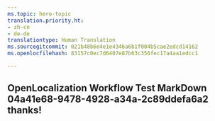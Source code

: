 ```yaml
---
ms.topic: hero-topic
translation.priority.ht:
- zh-cn
- de-de
translationtype: Human Translation
ms.sourcegitcommit: 021b48b6e4e1e4346a6b1f004b5cae2edcd14162
ms.openlocfilehash: 83157c0ec7d6407e87b63c356fec17a4aa1edcc1

---
```

## OpenLocalization Workflow Test MarkDown 04a41e68-9478-4928-a34a-2c89ddefa6a2 thanks!



<!--HONumber=Aug16_HO3-->


